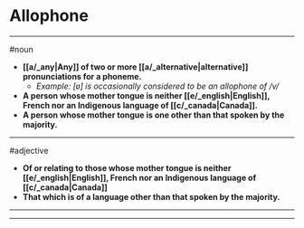 # Allophone
---
#noun
- **[[a/_any|Any]] of two or more [[a/_alternative|alternative]] pronunciations for a phoneme.**
	- _Example: [ʋ] is occasionally considered to be an allophone of /v/_
- **A person whose mother tongue is neither [[e/_english|English]], French nor an Indigenous language of [[c/_canada|Canada]].**
- **A person whose mother tongue is one other than that spoken by the majority.**
---
#adjective
- **Of or relating to those whose mother tongue is neither [[e/_english|English]], French nor an Indigenous language of [[c/_canada|Canada]]**
- **That which is of a language other than that spoken by the majority.**
---
---

